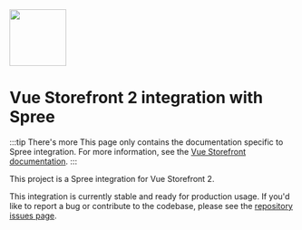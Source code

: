 <img src="https://blog.vuestorefront.io/wp-content/uploads/2020/01/1QU9F6hQlFyHsJIbsdmt6FA.png" height="100px" />

# Vue Storefront 2 integration with Spree

:::tip There's more
This page only contains the documentation specific to Spree integration. For more information, see the [Vue Storefront documentation](https://docs.vuestorefront.io/v2/).
:::

This project is a Spree integration for Vue Storefront 2.

This integration is currently stable and ready for production usage.
If you'd like to report a bug or contribute to the codebase, please see the [repository issues page](https://github.com/vuestorefront/spree/issues).
